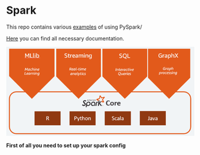 # Spark

This repo contains various [examples](MaxKots/Spark) of using PySpark/

[Here](https://spark.apache.org/docs/latest/api/python/reference/index.html) you can find all necessary documentation.

![Spark core components.](https://github.com/MaxKots/Spark/blob/main/assets/SparkSchema.png)

<b>First of all you need to set up your spark config</b>
